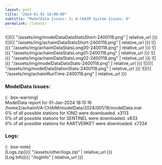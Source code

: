 ```yaml
---
layout: post
title: "2024-01-01 18:00:00"
subtitle: "ModelData Issues: 3; A-CHAIM System Issues: 0"
permalink: /latest/
---
```


![]({{ "/assets/img/modelDataDataStatsShort-2400118.png" | relative_url }})
![]({{ "/assets/img/achaimDataStatsShort-2400118.png" | relative_url }})
![]({{ "/assets/img/achaimDataStatsLong00-2400118.png" | relative_url }})
![]({{ "/assets/img/achaimDataStatsLong01-2400118.png" | relative_url }})
![]({{ "/assets/img/achaimDataStatsLong02-2400118.png" | relative_url }})
![]({{ "/assets/img/modelDataDataStats-2400118.png" | relative_url }})
![]({{ "/assets/img/modelDataStationStats-2400118.png" | relative_url }})
![]({{ "/assets/img/achaimRunTime-2400118.png" | relative_url }})


### ModelData Issues:  
  
{: .box-warning}  
 ModelData report for 01-Jan-2024 18:15:16   
 /home2/achaim1/A-CHAIM/modelData/2024/001/18/modelData.mat   
 0% of all possible stations for IONO were downloaded. x3113   
 0% of all possible stations for SENTINEL were downloaded. x833   
 0% of all possible stations for KARTVERKET were downloaded. x7334   
  


### Logs:  
  
{: .box-note}  
[Logs.zip]({{ "/assets/other/logs.zip" | relative_url }})  
[Log Info]({{ "/logInfo" | relative_url }})  
